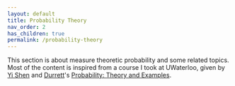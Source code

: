 ```yaml
---
layout: default
title: Probability Theory
nav_order: 2
has_children: true
permalink: /probability-theory
---
```


This section is about measure theoretic probability and some related topics. Most of the content is inspired from a course I took at UWaterloo, given by [Yi Shen](https://sites.google.com/site/yishenenglish/) and [Durrett](https://services.math.duke.edu/~rtd/)'s [Probability: Theory and Examples](https://services.math.duke.edu/~rtd/PTE/PTE5_011119.pdf).

